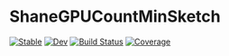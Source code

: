 # ShaneGPUCountMinSketch

[![Stable](https://img.shields.io/badge/docs-stable-blue.svg)](https://kchu25.github.io/ShaneGPUCountMinSketch.jl/stable/)
[![Dev](https://img.shields.io/badge/docs-dev-blue.svg)](https://kchu25.github.io/ShaneGPUCountMinSketch.jl/dev/)
[![Build Status](https://github.com/kchu25/ShaneGPUCountMinSketch.jl/actions/workflows/CI.yml/badge.svg?branch=main)](https://github.com/kchu25/ShaneGPUCountMinSketch.jl/actions/workflows/CI.yml?query=branch%3Amain)
[![Coverage](https://codecov.io/gh/kchu25/ShaneGPUCountMinSketch.jl/branch/main/graph/badge.svg)](https://codecov.io/gh/kchu25/ShaneGPUCountMinSketch.jl)
